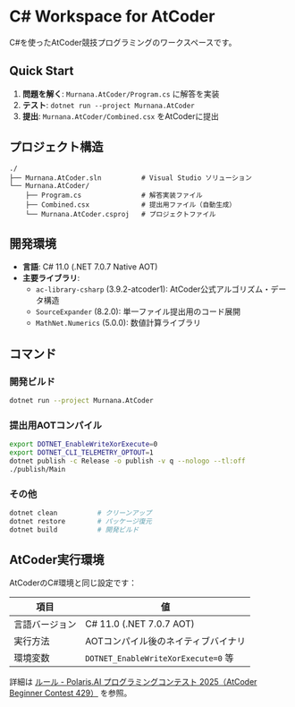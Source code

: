 # C# Workspace for AtCoder

C#を使ったAtCoder競技プログラミングのワークスペースです。

## Quick Start

1. **問題を解く**: `Murnana.AtCoder/Program.cs` に解答を実装
2. **テスト**: `dotnet run --project Murnana.AtCoder`
3. **提出**: `Murnana.AtCoder/Combined.csx` をAtCoderに提出

## プロジェクト構造

```
./
├── Murnana.AtCoder.sln          # Visual Studio ソリューション
└── Murnana.AtCoder/
    ├── Program.cs               # 解答実装ファイル
    ├── Combined.csx             # 提出用ファイル（自動生成）
    └── Murnana.AtCoder.csproj   # プロジェクトファイル
```

## 開発環境

- **言語**: C# 11.0 (.NET 7.0.7 Native AOT)
- **主要ライブラリ**:
  - `ac-library-csharp` (3.9.2-atcoder1): AtCoder公式アルゴリズム・データ構造
  - `SourceExpander` (8.2.0): 単一ファイル提出用のコード展開
  - `MathNet.Numerics` (5.0.0): 数値計算ライブラリ

## コマンド

### 開発ビルド
```bash
dotnet run --project Murnana.AtCoder
```

### 提出用AOTコンパイル
```bash
export DOTNET_EnableWriteXorExecute=0
export DOTNET_CLI_TELEMETRY_OPTOUT=1
dotnet publish -c Release -o publish -v q --nologo --tl:off
./publish/Main
```

### その他
```bash
dotnet clean          # クリーンアップ
dotnet restore        # パッケージ復元
dotnet build          # 開発ビルド
```

## AtCoder実行環境

AtCoderのC#環境と同じ設定です：

| 項目           | 値                                  |
| -------------- | ----------------------------------- |
| 言語バージョン | C# 11.0 (.NET 7.0.7 AOT)            |
| 実行方法       | AOTコンパイル後のネイティブバイナリ |
| 環境変数       | `DOTNET_EnableWriteXorExecute=0` 等 |

詳細は [ルール - Polaris.AI プログラミングコンテスト 2025（AtCoder Beginner Contest 429）](https://atcoder.jp/contests/abc429/rules) を参照。
